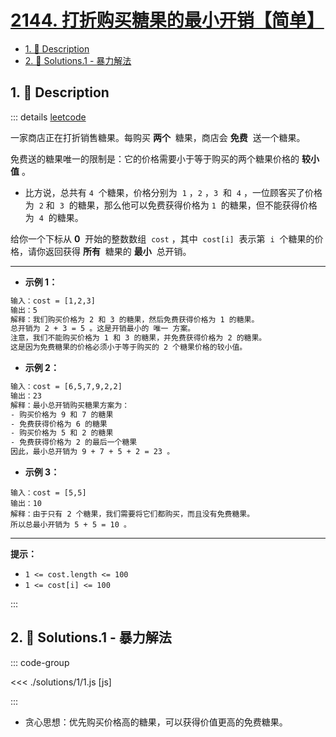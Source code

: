 # [2144. 打折购买糖果的最小开销【简单】](https://github.com/Tdahuyou/TNotes.leetcode/tree/main/notes/2144.%20%E6%89%93%E6%8A%98%E8%B4%AD%E4%B9%B0%E7%B3%96%E6%9E%9C%E7%9A%84%E6%9C%80%E5%B0%8F%E5%BC%80%E9%94%80%E3%80%90%E7%AE%80%E5%8D%95%E3%80%91)

<!-- region:toc -->

- [1. 📝 Description](#1--description)
- [2. 🎯 Solutions.1 - 暴力解法](#2--solutions1---暴力解法)

<!-- endregion:toc -->

## 1. 📝 Description

::: details [leetcode](https://leetcode.cn/problems/minimum-cost-of-buying-candies-with-discount)

一家商店正在打折销售糖果。每购买 **两个**  糖果，商店会 **免费**  送一个糖果。

免费送的糖果唯一的限制是：它的价格需要小于等于购买的两个糖果价格的 **较小值** 。

- 比方说，总共有 `4`  个糖果，价格分别为  `1` ，`2` ，`3`  和  `4` ，一位顾客买了价格为  `2` 和  `3`  的糖果，那么他可以免费获得价格为 `1`  的糖果，但不能获得价格为  `4`  的糖果。

给你一个下标从 **0**  开始的整数数组  `cost` ，其中  `cost[i]`  表示第  `i`  个糖果的价格，请你返回获得 **所有**  糖果的 **最小**  总开销。

---

- **示例 1：**

```txt
输入：cost = [1,2,3]
输出：5
解释：我们购买价格为 2 和 3 的糖果，然后免费获得价格为 1 的糖果。
总开销为 2 + 3 = 5 。这是开销最小的 唯一 方案。
注意，我们不能购买价格为 1 和 3 的糖果，并免费获得价格为 2 的糖果。
这是因为免费糖果的价格必须小于等于购买的 2 个糖果价格的较小值。

```

- **示例 2：**

```txt
输入：cost = [6,5,7,9,2,2]
输出：23
解释：最小总开销购买糖果方案为：
- 购买价格为 9 和 7 的糖果
- 免费获得价格为 6 的糖果
- 购买价格为 5 和 2 的糖果
- 免费获得价格为 2 的最后一个糖果
因此，最小总开销为 9 + 7 + 5 + 2 = 23 。
```

- **示例 3：**

```
输入：cost = [5,5]
输出：10
解释：由于只有 2 个糖果，我们需要将它们都购买，而且没有免费糖果。
所以总最小开销为 5 + 5 = 10 。
```

---

**提示：**

- `1 <= cost.length <= 100`
- `1 <= cost[i] <= 100`

:::

## 2. 🎯 Solutions.1 - 暴力解法

::: code-group

<<< ./solutions/1/1.js [js]

:::

- 贪心思想：优先购买价格高的糖果，可以获得价值更高的免费糖果。
